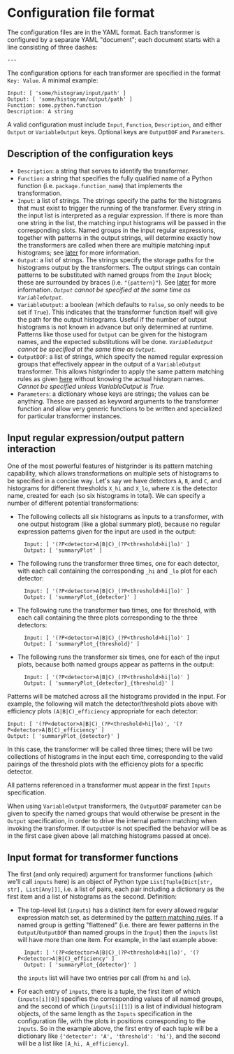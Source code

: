 # Configuration file format
The configuration files are in the YAML format. Each transformer is configured by a separate YAML "document"; each document starts with a line consisting of three dashes:

    ---

The configuration options for each transformer are specified in the format `Key: Value`. A minimal example:

    Input: [ 'some/histogram/input/path' ]
    Output: [ 'some/histogram/output/path' ]
    Function: some.python.function
    Description: A string

A valid configuration must include `Input`, `Function`, `Description`, and either `Output` or `VariableOutput` keys. Optional keys are `OutputDOF` and `Parameters`.

## Description of the configuration keys
* `Description`: a string that serves to identify the transformer.
* `Function`: a string that specifies the fully qualified name of a Python function (i.e. `package.function_name`) that implements the transformation.
* `Input`: a list of strings. The strings specify the paths for the histograms that must exist to trigger the running of the transformer. Every string in the input list is interpreted as a regular expression. If there is more than one string in the list, the matching input histograms will be passed in the corresponding slots. Named groups in the input regular expressions, together with patterns in the output strings, will determine exactly how the transformers are called when there are multiple matching input histograms; see [later](#input-regular-expressionoutput-pattern-interaction) for more information.
* `Output`: a list of strings. The strings specify the storage paths for the histograms output by the transformers. The output strings can contain patterns to be substituted with named groups from the `Input` block; these are surrounded by braces (i.e. `"{pattern}"`). See [later](#input-regular-expressionoutput-pattern-interaction) for more information.
*`Output` cannot be specified at the same time as `VariableOutput`.*
* `VariableOutput`: a boolean (which defaults to `False`, so only needs to be set if `True`). This indicates that the transformer function itself will give the path for the output histograms. Useful if the number of output histograms is not known in advance but only determined at runtime. Patterns like those used for `Output` can be given for the histogram names, and the expected substitutions will be done. *`VariableOutput` cannot be specified at the same time as `Output`.*
* `OutputDOF`: a list of strings, which specify the named regular expression groups that effectively appear in the output of a `VariableOutput` transformer. This allows histgrinder to apply the same pattern matching rules as given [here](#input-regular-expressionoutput-pattern-interaction) without knowing the actual histogram names. *Cannot be specified unless VariableOutput is True.*
* `Parameters`: a dictionary whose keys are strings; the values can be anything. These are passed as keyword arguments to the transformer function and allow very generic functions to be written and specialized for particular transformer instances.

## Input regular expression/output pattern interaction
One of the most powerful features of histgrinder is its pattern matching capability, which allows transformations on multiple sets of histograms to be specified in a concise way. Let's say we have detectors `A`, `B`, and `C`, and histograms for different thresholds `X_hi` and `X_lo`, where `X` is the detector name, created for each (so six histograms in total). We can specify a number of different potential transformations:

* The following collects all six histograms as inputs to a transformer, with one output histogram (like a global summary plot), because no regular expression patterns given for the input are used in the output:

        Input: [ '(?P<detector>A|B|C)_(?P<threshold>hi|lo)' ]
        Output: [ 'summaryPlot' ]

* The following runs the transformer three times, one for each detector, with each call containing the corresponding `_hi` and `_lo` plot for each detector:

        Input: [ '(?P<detector>A|B|C)_(?P<threshold>hi|lo)' ]
        Output: [ 'summaryPlot_{detector}' ]

* The following runs the transformer two times, one for threshold, with each call containing the three plots corresponding to the three detectors:

        Input: [ '(?P<detector>A|B|C)_(?P<threshold>hi|lo)' ]
        Output: [ 'summaryPlot_{threshold}' ]

* The following runs the transformer six times, one for each of the input plots, because both named groups appear as patterns in the output:

        Input: [ '(?P<detector>A|B|C)_(?P<threshold>hi|lo)' ]
        Output: [ 'summaryPlot_{detector}_{threshold}' ]

Patterns will be matched across all the histograms provided in the input. For example, the following will match the detector/threshold plots above with efficiency plots `(A|B|C)_efficiency` appropriate for each detector:

    Input: [ '(?P<detector>A|B|C)_(?P<threshold>hi|lo)', '(?P<detector>A|B|C)_efficiency' ]
    Output: [ 'summaryPlot_{detector}' ]

In this case, the transformer will be called three times; there will be two collections of histograms in the input each time, corresponding to the valid pairings of the threshold plots with the efficiency plots for a specific detector.

All patterns referenced in a transformer must appear in the first `Inputs` specification.

When using `VariableOutput` transformers, the `OutputDOF` parameter can be given to specify the named groups that would otherwise be present in the `Output` specification, in order to drive the internal pattern matching when invoking the transformer. If `OutputDOF` is not specified the behavior will be as in the first case given above (all matching histograms passed at once).

## Input format for transformer functions
The first (and only required) argument for transformer functions (which we'll call `inputs` here) is an object of Python type `List[Tuple[Dict[str, str], List[Any]]]`, i.e. a list of pairs, each pair including a dictionary as the first item and a list of histograms as the second. Definition:
* The top-level list (`inputs`) has a distinct item for every allowed regular expression match set, as determined by the [pattern matching rules](#input-regular-expressionoutput-pattern-interaction). If a named group is getting "flattened" (i.e. there are fewer patterns in the `Output`/`OutputDOF` than named groups in the `Input`) then the `inputs` list will have more than one item. For example, in the last example above:

        Input: [ '(?P<detector>A|B|C)_(?P<threshold>hi|lo)', '(?P<detector>A|B|C)_efficiency' ]
        Output: [ 'summaryPlot_{detector}' ]

    the `inputs` list will have two entries per call (from `hi` and `lo`).

* For each entry of `inputs`, there is a tuple, the first item of which (`inputs[i][0]`) specifies the corresponding values of all named groups, and the second of which (`inputs[i][1]`) is a list of individual histogram objects, of the same length as the `Inputs` specification in the configuration file, with the plots in positions corresponding to the `Inputs`. So in the example above, the first entry of each tuple will be a dictionary like `{'detector': 'A', 'threshold': 'hi'}`, and the second will be a list like `[A_hi, A_efficiency]`.